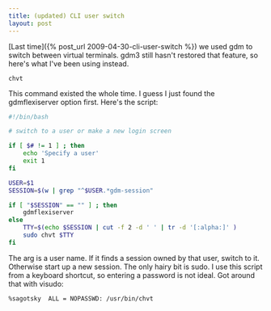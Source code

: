 ```yaml
---
title: (updated) CLI user switch
layout: post
---
```


[Last time]({% post_url 2009-04-30-cli-user-switch %}) we used gdm to switch between virtual terminals.  gdm3 still hasn't restored that feature, so here's what I've been using instead.

`chvt`

This command existed the whole time.  I guess I just found the gdmflexiserver option first.  Here's the script:

```sh
#!/bin/bash

# switch to a user or make a new login screen

if [ $# != 1 ] ; then
    echo 'Specify a user'
    exit 1
fi

USER=$1
SESSION=$(w | grep "^$USER.*gdm-session"

if [ "$SESSION" == "" ] ; then
    gdmflexiserver 
else
    TTY=$(echo $SESSION | cut -f 2 -d ' ' | tr -d '[:alpha:]' )
    sudo chvt $TTY
fi
```

The arg is a user name.  If it finds a session owned by that user, switch to it.  Otherwise start up a new session.  The only hairy bit is sudo.  I use this script from a keyboard shortcut, so entering a password is not ideal.  Got around that with visudo:

```
%sagotsky  ALL = NOPASSWD: /usr/bin/chvt
```

